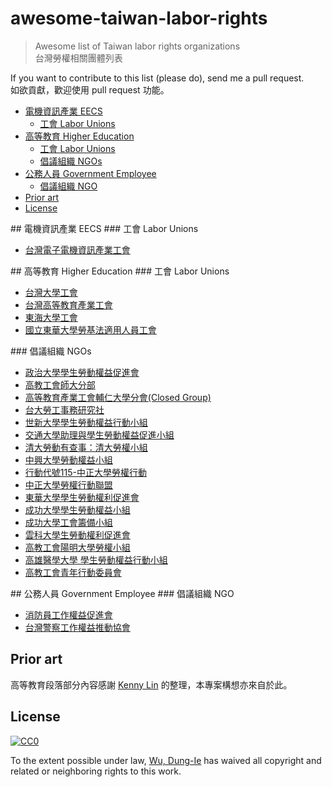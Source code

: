 # awesome-taiwan-labor-rights
> Awesome list of Taiwan labor rights organizations  
> 台灣勞權相關團體列表

If you want to contribute to this list (please do), send me a pull request.  
如欲貢獻，歡迎使用 pull request 功能。

- [電機資訊產業 EECS](#eecs)
	- [工會 Labor Unions](#eecs-lu)
- [高等教育 Higher Education](#he)
	- [工會 Labor Unions](#he-lu)
	- [倡議組織 NGOs](#he-ngo)
- [公務人員 Government Employee](#ge)
	- [倡議組織 NGO](#ge-ngo)
- [Prior art](#prior-art)
- [License](#license)

<a name="eecs" />
## 電機資訊產業 EECS

<a name="eecs-lu" />
### 工會 Labor Unions

- [台灣電子電機資訊產業工會](http://www.tueeit.org.tw/)

<a name="edu" />
## 高等教育 Higher Education

<a name="edu-lu" />
### 工會 Labor Unions

- [台灣大學工會](https://www.facebook.com/ntu.laborunion/)
- [台灣高等教育產業工會](https://www.facebook.com/20120218theunion/)
- [東海大學工會](https://www.facebook.com/THULaborUnion/) 
- [國立東華大學勞基法適用人員工會](https://www.facebook.com/NDHULaborUnion/)

<a name="edu-ngo" />
### 倡議組織 NGOs

- [政治大學學生勞動權益促進會](https://www.facebook.com/nccuslra/)
- [高教工會師大分部](https://www.facebook.com/thentnu/)
- [高等教育產業工會輔仁大學分會(Closed Group)](https://www.facebook.com/groups/464882496973324/)
- [台大勞工事務研究社](https://www.facebook.com/groups/169615029829718/)
- [世新大學學生勞動權益行動小組](https://www.facebook.com/laborrights.shu/)
- [交通大學助理與學生勞動權益促進小組](https://www.facebook.com/laborrights.nctu/)
- [清大勞動有查事：清大勞權小組](https://www.facebook.com/%E6%B8%85%E5%A4%A7%E5%8B%9E%E5%8B%95%E6%9C%89%E6%9F%A5%E4%BA%8B%E6%B8%85%E5%A4%A7%E5%8B%9E%E6%AC%8A%E5%B0%8F%E7%B5%84-904013643008383/)
- [中興大學勞動權益小組](https://www.facebook.com/NCHULabourOrganization/)
- [行動代號115-中正大學勞權行動](https://www.facebook.com/CCULaborRights/)
- [中正大學勞權行動聯盟](https://www.facebook.com/CCULRAA/)
- [東華大學學生勞動權利促進會](https://www.facebook.com/ndhulabourmovement/)
- [成功大學學生勞動權益小組](https://www.facebook.com/NckuLabourRights/)
- [成功大學工會籌備小組](https://www.facebook.com/NCKUlaborunion/)
- [雲科大學生勞動權利促進會]()
- [高教工會陽明大學勞權小組](https://www.facebook.com/laborrights.ymu/)
- [高雄醫學大學 學生勞動權益行動小組](https://www.facebook.com/%E9%AB%98%E9%9B%84%E9%86%AB%E5%AD%B8%E5%A4%A7%E5%AD%B8-%E5%AD%B8%E7%94%9F%E5%8B%9E%E5%8B%95%E6%AC%8A%E7%9B%8A%E8%A1%8C%E5%8B%95%E5%B0%8F%E7%B5%84-414309345379202/)
- [高教工會青年行動委員會](https://www.facebook.com/youth.theunion/)

<a name="ge" />
## 公務人員 Government Employee

<a name="ge-ngo" />
### 倡議組織 NGO

- [消防員工作權益促進會](https://www.facebook.com/savefirefighters)
- [台灣警察工作權益推動協會](https://www.facebook.com/policeright.tw/)

## Prior art

高等教育段落部分內容感謝 [Kenny Lin](https://www.facebook.com/notes/kenny-lin/台灣各大專校院工會學生勞權組織列表/10154615663318362) 的整理，本專案構想亦來自於此。

## License

[![CC0](https://licensebuttons.net/p/zero/1.0/88x31.png)](https://creativecommons.org/publicdomain/zero/1.0/)

To the extent possible under law, [Wu, Dung-Ie](https://github.com/tw0517tw) has waived all copyright and related or neighboring rights to this work.
